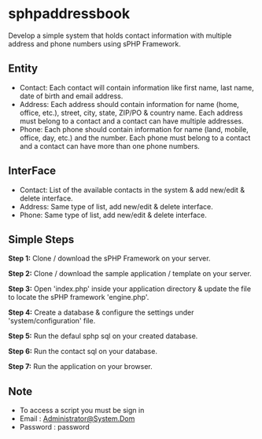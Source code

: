 # sphpaddressbook

Develop a simple system that holds contact information with multiple address and phone numbers using sPHP Framework.

## Entity

* Contact: Each contact will contain information like first name, last name, date of birth and email address.
* Address: Each address should contain information for name (home, office, etc.), street, city, state, ZIP/PO & country name. Each address must belong to a contact and a contact can have multiple addresses.
* Phone: Each phone should contain information for name (land, mobile, office, day, etc.) and the number. Each phone must belong to a contact and a contact can have more than one phone numbers.

## InterFace

* Contact: List of the available contacts in the system & add new/edit & delete interface.
* Address: Same type of list, add new/edit & delete interface.
* Phone: Same type of list, add new/edit & delete interface.

## Simple Steps

**Step 1:** Clone / download the sPHP Framework on your server.

**Step 2:** Clone / download the sample application / template on your server.

**Step 3:** Open 'index.php' inside your application directory & update the file to locate the sPHP framework 'engine.php'.

**Step 4:** Create a database & configure the settings under 'system/configuration' file.

**Step 5:** Run the defaul sphp sql on your created database.

**Step 6:** Run the contact sql on your database.

**Step 7:** Run the application on your browser.

## Note

* To access a script you must be sign in 
* Email : Administrator@System.Dom
* Password : password
